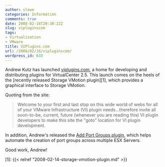 ```yaml
---
author: slowe
categories: Information
comments: true
date: 2008-02-16T20:38:22Z
slug: vipluginscom
tags:
- Virtualization
- VMware
title: VIPlugins.com
url: /2008/02/16/vipluginscom/
wordpress_id: 633
---
```


Andrew Kutz has launched [viplugins.com](http://www.lostcreations.com/code/wiki/vmware/viplugins), a home for developing and distributing plugins for VirtualCenter 2.5. This launch comes on the heels of the [recently released Storage VMotion plugin][1], which provides a graphical interface to Storage VMotion.

Quoting from the site:

>Welcome to your first and last stop on this wide world of webs for all of your VMware Infrastructure (VI) plugin needs...therefore invite all soon-to-be, current, future (whenever you are reading this) VI plugin developers to make this site the "goto" location for VI plugin development.

In addition, Andrew's released the [Add Port Groups plugin](http://www.lostcreations.com/code/wiki/vmware/viplugins/addportgroups), which helps automate the creation of port groups across multiple ESX Servers.

Good work, Andrew!

[1]: {{< relref "2008-02-14-storage-vmotion-plugin.md" >}}
